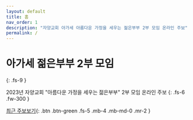 ```yaml
---
layout: default
title: 홈 
nav_order: 1
description: "자양교회 아가세 아름다운 가정을 세우는 젊은부부 2부 모임 온라인 주보"
permalink: /
---
```


# 아가세 젊은부부 2부 모임
{: .fs-9 }

2023년 자양교회 "아름다운 가정을 세우는 젊은부부" 2부 모임 온라인 주보
{: .fs-6 .fw-300 }

[최근 주보보기](#getting-started){: .btn .btn-green .fs-5 .mb-4 .mb-md-0 .mr-2 }
